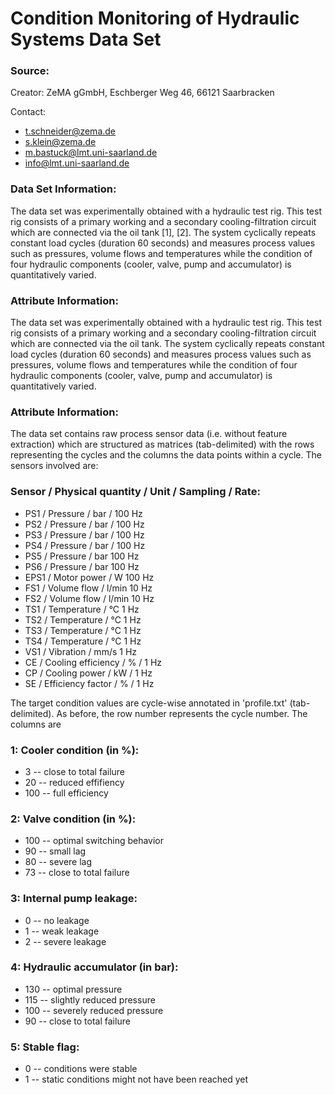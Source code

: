 # Condition Monitoring of Hydraulic Systems Data Set

### Source:

Creator: ZeMA gGmbH, Eschberger Weg 46, 66121 Saarbracken

Contact:
  - t.schneider@zema.de
  - s.klein@zema.de
  - m.bastuck@lmt.uni-saarland.de
  - info@lmt.uni-saarland.de

### Data Set Information:

The data set was experimentally obtained with a hydraulic test rig. This test rig consists of a primary working and a secondary cooling-filtration circuit which are connected via the oil tank [1], [2]. The system cyclically repeats constant load cycles (duration 60 seconds) and measures process values such as pressures, volume flows and temperatures while the condition of four hydraulic components (cooler, valve, pump and accumulator) is quantitatively varied.


### Attribute Information:

The data set was experimentally obtained with a hydraulic test rig. This test rig consists of a primary working and a secondary cooling-filtration circuit which are connected via the oil tank. The system cyclically repeats constant load cycles (duration 60 seconds) and measures process values such as pressures, volume flows and temperatures while the condition of four hydraulic components (cooler, valve, pump and accumulator) is quantitatively varied.

### Attribute Information:

The data set contains raw process sensor data (i.e. without feature extraction) which are structured as matrices (tab-delimited) with the rows representing the cycles and the columns the data points within a cycle. The sensors involved are:

### Sensor / Physical quantity / Unit / Sampling / Rate:

- PS1 / Pressure / bar / 100 Hz
- PS2 / Pressure / bar / 100 Hz
- PS3 / Pressure / bar / 100 Hz
- PS4 / Pressure / bar / 100 Hz
- PS5 / Pressure / bar 100 Hz
- PS6 / Pressure / bar 100 Hz
- EPS1 / Motor power / W 100 Hz
- FS1 / Volume flow / l/min 10 Hz
- FS2 / Volume flow / l/min 10 Hz
- TS1 / Temperature / °C 1 Hz
- TS2 / Temperature / °C 1 Hz
- TS3 / Temperature / °C 1 Hz
- TS4 / Temperature / °C 1 Hz
- VS1 / Vibration / mm/s 1 Hz
- CE / Cooling efficiency / % / 1 Hz
- CP / Cooling power / kW / 1 Hz
- SE / Efficiency factor / % / 1 Hz

The target condition values are cycle-wise annotated in 'profile.txt' (tab-delimited). As before, the row number represents the cycle number. The columns are

### 1: Cooler condition (in %):
- 3 -- close to total failure
- 20 -- reduced effifiency
- 100 -- full efficiency

### 2: Valve condition (in %):
- 100 -- optimal switching behavior
- 90 -- small lag
- 80 -- severe lag
- 73 -- close to total failure

### 3: Internal pump leakage:
- 0 -- no leakage
- 1 -- weak leakage
- 2 -- severe leakage

### 4: Hydraulic accumulator (in bar):
- 130 -- optimal pressure
- 115 -- slightly reduced pressure
- 100 -- severely reduced pressure
- 90 -- close to total failure

### 5: Stable flag:
- 0 -- conditions were stable
- 1 -- static conditions might not have been reached yet
